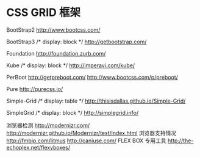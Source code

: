 CSS GRID 框架
=============

BootStrap2
http://www.bootcss.com/

BootStrap3
/* display: block */
http://getbootstrap.com/

Foundation
http://foundation.zurb.com/

Kube
/* display: block */
http://imperavi.com/kube/

PerBoot
http://getpreboot.com/
http://www.bootcss.com/p/preboot/

Pure
http://purecss.io/

Simple-Grid
/* display: table */
http://thisisdallas.github.io/Simple-Grid/

SimpleGrid
/* display: block */
http://simplegrid.info/

浏览器检测
http://modernizr.com/
http://modernizr.github.io/Modernizr/test/index.html
浏览器支持情况
http://fmbip.com/litmus
http://caniuse.com/
FLEX BOX 专用工具
http://the-echoplex.net/flexyboxes/
